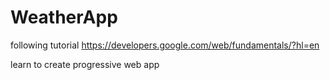 # WeatherApp
following tutorial
https://developers.google.com/web/fundamentals/?hl=en

learn to create progressive web app

